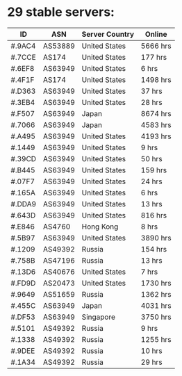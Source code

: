 # 29 stable servers:

| ID | ASN | Server Country | Online |
| ------ | ------ | ------ | ------ |
| #.9AC4 | AS53889 | United States | 5666 hrs |
| #.7CCE | AS174 | United States | 177 hrs |
| #.6EF8 | AS63949 | United States | 6 hrs |
| #.4F1F | AS174 | United States | 1498 hrs |
| #.D363 | AS63949 | United States | 37 hrs |
| #.3EB4 | AS63949 | United States | 28 hrs |
| #.F507 | AS63949 | Japan | 8674 hrs |
| #.7066 | AS63949 | Japan | 4583 hrs |
| #.A495 | AS63949 | United States | 4193 hrs |
| #.1449 | AS63949 | United States | 9 hrs |
| #.39CD | AS63949 | United States | 50 hrs |
| #.B445 | AS63949 | United States | 159 hrs |
| #.07F7 | AS63949 | United States | 24 hrs |
| #.165A | AS63949 | United States | 6 hrs |
| #.DDA9 | AS63949 | United States | 13 hrs |
| #.643D | AS63949 | United States | 816 hrs |
| #.E846 | AS4760 | Hong Kong | 8 hrs |
| #.5B97 | AS63949 | United States | 3890 hrs |
| #.1209 | AS49392 | Russia | 154 hrs |
| #.758B | AS47196 | Russia | 13 hrs |
| #.13D6 | AS40676 | United States | 7 hrs |
| #.FD9D | AS20473 | United States | 1730 hrs |
| #.9649 | AS51659 | Russia | 1362 hrs |
| #.455C | AS63949 | Japan | 4031 hrs |
| #.DF53 | AS63949 | Singapore | 3750 hrs |
| #.5101 | AS49392 | Russia | 9 hrs |
| #.1338 | AS49392 | Russia | 1255 hrs |
| #.9DEE | AS49392 | Russia | 10 hrs |
| #.1A34 | AS49392 | Russia | 29 hrs |

